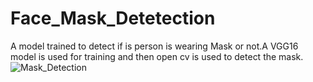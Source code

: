 # Face_Mask_Detetection
A model trained to detect if is person is wearing Mask or not.A VGG16 model is used for training and then open cv is used to detect the mask.
![Mask_Detection](https://user-images.githubusercontent.com/102272183/213639332-0ca33ff2-d42e-47dc-8b86-34203e052e2b.png)

